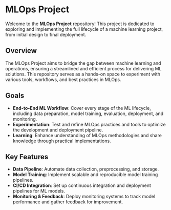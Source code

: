 # MLOps Project

Welcome to the **MLOps Project** repository! This project is dedicated to exploring and implementing the full lifecycle of a machine learning project, from initial design to final deployment.

## Overview

The MLOps Project aims to bridge the gap between machine learning and operations, ensuring a streamlined and efficient process for delivering ML solutions. This repository serves as a hands-on space to experiment with various tools, workflows, and best practices in MLOps.

## Goals

- **End-to-End ML Workflow**: Cover every stage of the ML lifecycle, including data preparation, model training, evaluation, deployment, and monitoring.
- **Experimentation**: Test and refine MLOps practices and tools to optimize the development and deployment pipeline.
- **Learning**: Enhance understanding of MLOps methodologies and share knowledge through practical implementations.

## Key Features

- **Data Pipeline**: Automate data collection, preprocessing, and storage.
- **Model Training**: Implement scalable and reproducible model training pipelines.
- **CI/CD Integration**: Set up continuous integration and deployment pipelines for ML models.
- **Monitoring & Feedback**: Deploy monitoring systems to track model performance and gather feedback for improvement.

